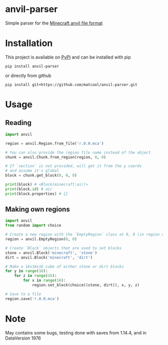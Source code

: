 # anvil-parser
Simple parser for the [Minecraft anvil file format](https://minecraft.gamepedia.com/Anvil_file_format)
# Installation
This project is available on [PyPI](https://pypi.org/project/anvil-parser/) and can be installed with pip
```
pip install anvil-parser
```
or directly from github
```
pip install git+https://github.com/matcool/anvil-parser.git
```
# Usage
## Reading
```python
import anvil

region = anvil.Region.from_file('r.0.0.mca')

# You can also provide the region file name instead of the object
chunk = anvil.Chunk.from_region(region, 0, 0)

# If `section` is not provided, will get it from the y coords
# and assume it's global
block = chunk.get_block(0, 0, 0)

print(block) # <Block(minecraft:air)>
print(block.id) # air
print(block.properties) # {}
```
## Making own regions
```python
import anvil
from random import choice

# Create a new region with the `EmptyRegion` class at 0, 0 (in region coords)
region = anvil.EmptyRegion(0, 0)

# Create `Block` objects that are used to set blocks
stone = anvil.Block('minecraft', 'stone')
dirt = anvil.Block('minecraft', 'dirt')

# Make a 16x16x16 cube of either stone or dirt blocks
for y in range(16):
    for z in range(16):
        for x in range(16):
            region.set_block(choice((stone, dirt)), x, y, z)

# Save to a file
region.save('r.0.0.mca')
```
# Note
May contains some bugs, testing done with saves from 1.14.4, and in DataVersion 1976